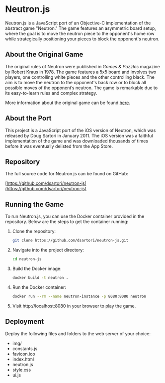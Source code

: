 # Neutron.js

Neutron.js is a JavaScript port of an Objective-C implementation of the abstract game "Neutron." The game features an asymmetric board setup, where the goal is to move the neutron piece to the opponent's home row while strategically positioning your pieces to block the opponent's neutron. 

## About the Original Game

The original rules of Neutron were published in *Games & Puzzles* magazine by Robert Kraus in 1978. The game features a 5x5 board and involves two players, one controlling white pieces and the other controlling black. The aim is to move the neutron to the opponent's back row or to block all possible moves of the opponent’s neutron. The game is remarkable due to its easy-to-learn rules and complex strategy.

More information about the original game can be found [here](https://www.di.fc.ul.pt/~jpn/gv/neutron.htm).

## About the Port

This project is a JavaScript port of the iOS version of Neutron, which was released by Doug Sartori in January 2011. The iOS version was a faithful implementation of the game and was downloaded thousands of times before it was eventually delisted from the App Store.

## Repository

The full source code for Neutron.js can be found on GitHub:

[https://github.com/dsartori/neutron-js](https://github.com/dsartori/neutron-js)

## Running the Game

To run Neutron.js, you can use the Docker container provided in the repository. Below are the steps to get the container running:

1. Clone the repository:
   ```bash
   git clone https://github.com/dsartori/neutron-js.git
2. Navigate into the project directory:

    ```bash
    cd neutron-js
3. Build the Docker image:

    ```bash
    docker build -t neutron .
4. Run the Docker container:

    ```bash
    docker run --rm --name neutron-instance -p 8080:8080 neutron
5. Visit http://localhost:8080 in your browser to play the game.

## Deployment
Deploy the following files and folders to the web server of your choice:
- img/
- constants.js
- favicon.ico
- index.html
- neutron.js
- style.css
- ui.js

